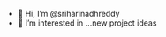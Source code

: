 - 👋 Hi, I’m @sriharinadhreddy
- 👀 I’m interested in ...new project ideas

<!---
sriharinadhreddy/sriharinadhreddy is a ✨ special ✨ repository because its `README.md` (this file) appears on your GitHub profile.
You can click the Preview link to take a look at your changes.
--->
